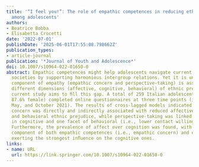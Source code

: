 ```yaml
---
title: '“I feel you!”: The role of empathic competences in reducing ethnic prejudice
  among adolescents'
authors:
- Beatrice Bobba
- Elisabetta Crocetti
date: '2022-07-01'
publishDate: '2025-06-01T17:55:08.798662Z'
publication_types:
- article-journal
publication: '*Journal of Youth and Adolescence*'
doi: 10.1007/s10964-022-01650-0
abstract: Empathic competences might help adolescents navigate current multicultural
  societies by supporting harmonious intergroup relations. Yet it is unclear how each
  component of empathy (empathic concern and perspective-taking) is associated with
  different dimensions (affective, cognitive, behavioral) of ethnic prejudice. The
  current study aims to ﬁll this gap. A total of 259 Italian adolescents (Mage = 15.60,
  87.6% female) completed online questionnaires at three time points (i.e., April,
  May, and October 2021). The results of cross-lagged models indicated that empathic
  concern was directly and indirectly associated with reduced affective, cognitive,
  and behavioral ethnic prejudice, while perspective-taking was linked to increases
  in cognitive and one facet of behavioral (i.e., lower contact willingness) prejudice.
  Furthermore, the prevalence of affect over cognition was found, with the affective
  component of both empathic competences (i.e., empathic concern) and ethnic prejudice
  exerting the strongest inﬂuence on the cognitive ones.
links:
- name: URL
  url: https://link.springer.com/10.1007/s10964-022-01650-0
---
```


